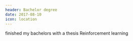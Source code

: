 ```yaml
---
header: Bachelor degree
date: 2017-08-10
icon: location
---
```


finished my bachelors with a thesis Reinforcement learning